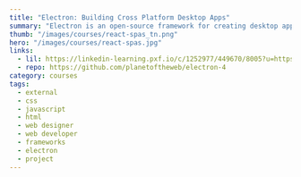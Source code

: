 ```yaml
---
title: "Electron: Building Cross Platform Desktop Apps"
summary: "Electron is an open-source framework for creating desktop applications with your favorite web technologies: JavaScript, HTML, and CSS. It makes it easy to create a simple app with a few lines of code, using languages you already know."
thumb: "/images/courses/react-spas_tn.png"
hero: "/images/courses/react-spas.jpg"
links:
  - lil: https://linkedin-learning.pxf.io/c/1252977/449670/8005?u=https%3A%2F%2Fwww.linkedin.com%2Flearning%2Felectron-building-cross-platform-desktop-apps
  - repo: https://github.com/planetoftheweb/electron-4
category: courses
tags:
  - external
  - css
  - javascript
  - html
  - web designer
  - web developer
  - frameworks
  - electron
  - project
---
```

